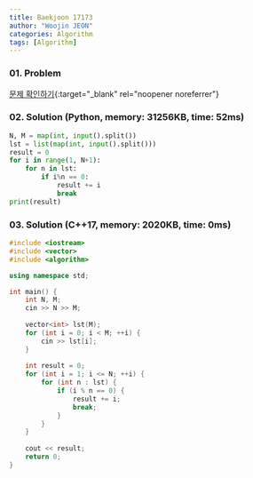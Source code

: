 ```yaml
---
title: Baekjoon 17173
author: "Woojin JEON"
categories: Algorithm
tags: [Algorithm]
---
```


### 01. Problem

[문제 확인하기](https://www.acmicpc.net/problem/17173){:target="_blank" rel="noopener noreferrer"}

### 02. Solution (Python, memory: 31256KB, time: 52ms)

```python
N, M = map(int, input().split())
lst = list(map(int, input().split()))
result = 0
for i in range(1, N+1):
    for n in lst:
        if i%n == 0:
            result += i
            break
print(result)
```

### 03. Solution (C++17, memory: 2020KB, time: 0ms)

```cpp
#include <iostream>
#include <vector>
#include <algorithm>

using namespace std;

int main() {
    int N, M;
    cin >> N >> M;
    
    vector<int> lst(M);
    for (int i = 0; i < M; ++i) {
        cin >> lst[i];
    }
    
    int result = 0;
    for (int i = 1; i <= N; ++i) {
        for (int n : lst) {
            if (i % n == 0) {
                result += i;
                break;
            }
        }
    }
    
    cout << result;   
    return 0;
}
```
